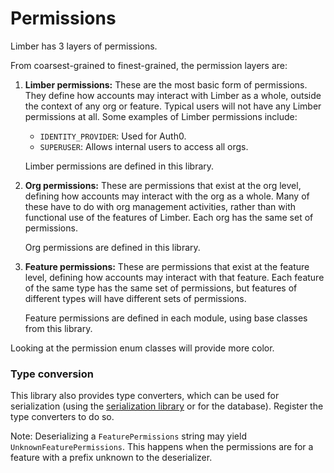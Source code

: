 # Permissions

Limber has 3 layers of permissions.

From coarsest-grained to finest-grained, the permission layers are:

1. **Limber permissions:**
    These are the most basic form of permissions.
    They define how accounts may interact with Limber as a whole,
    outside the context of any org or feature.
    Typical users will not have any Limber permissions at all.
    Some examples of Limber permissions include:

    - `IDENTITY_PROVIDER`: Used for Auth0.
    - `SUPERUSER`: Allows internal users to access all orgs.

    Limber permissions are defined in this library.

1. **Org permissions:**
    These are permissions that exist at the org level,
    defining how accounts may interact with the org as a whole.
    Many of these have to do with org management activities,
    rather than with functional use of the features of Limber.
    Each org has the same set of permissions.

    Org permissions are defined in this library.

1. **Feature permissions:**
    These are permissions that exist at the feature level,
    defining how accounts may interact with that feature.
    Each feature of the same type has the same set of permissions,
    but features of different types will have different sets of permissions.

    Feature permissions are defined in each module,
    using base classes from this library.

Looking at the permission enum classes will provide more color.
    
### Type conversion

This library also provides type converters,
which can be used for serialization
(using the [serialization library](/limber-backend/common/module) or for the database).
Register the type converters to do so.

Note: Deserializing a `FeaturePermissions` string may yield `UnknownFeaturePermissions`.
This happens when the permissions are for
a feature with a prefix unknown to the deserializer.
